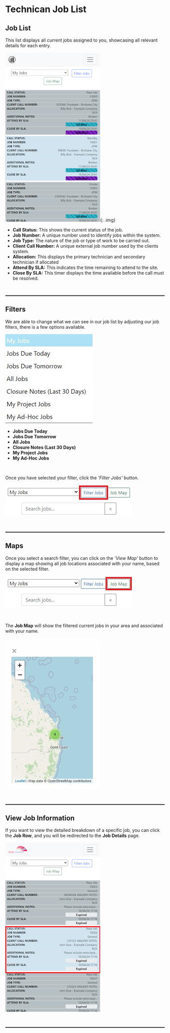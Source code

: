 <style>
  hr {
    border: 1px solid #666; /* Change the border style and color */
  }
</style>

# Technican Job List

## Job List

This list displays all current jobs assigned to you, showcasing all relevant details for each entry.

![Job List](img/job_list.png){: .img}

- **Call Status:** This shows the current status of the job.
- **Job Number:** A unique number used to identify jobs within the system.
- **Job Type:** The nature of the job or type of work to be carried out.
- **Client Call Number:** A unique external job number used by the clients system.
- **Allocation:** This displays the primary technician and secondary technician if allocated
- **Attend By SLA:** This indicates the time remaining to attend to the site.
- **Close By SLA:** This timer displays the time available before the call must be resolved.

<br>
<hr>

## Filters

We are able to change what we can see in our job list by adjusting our job filters, there is a few options available. 

![Filter Dropdown](img/filter_dropdown.JPG)

- **Jobs Due Today**
- **Jobs Due Tomorrow**
- **All Jobs**
- **Closure Notes (Last 30 Days)**
- **My Project Jobs**
- **My Ad-Hoc Jobs**

<br>

Once you have selected your filter, click the *'Filter Jobs'* button.

![Filter Jobs Button](img/filter_jobs_button.JPG)

<br>
<hr>

## Maps

Once you select a search filter, you can click on the *'View Map'* button to display a map showing all job locations associated with your name, based on the selected filter.

![Job Map Button](img/job_map_button.JPG)

<br>

The **Job Map** will show the filtered current jobs in your area and associated with your name.

![Job Map](img/job_map.JPG)

<br>
<hr>

## View Job Information

If you want to view the detailed breakdown of a specific job, you can click the **Job Row**, and you will be redirected to the **Job Details** page.

![Job Redirect](img/job_redirect.png)

<br>
<hr>